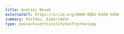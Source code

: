 ```yaml
---
title: Andrzej Novak
externalUrl: https://orcid.org/0000-0002-0389-5896
summary: Postdoc, Experiment
type: massachusettsinstituteoftechnology
---
```

